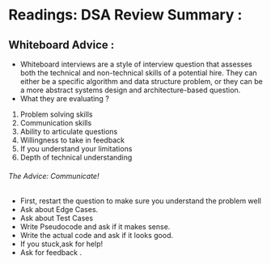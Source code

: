 # Readings: DSA Review Summary :
## Whiteboard Advice :
* Whiteboard interviews are a style of interview question that assesses both the technical and non-technical skills of a potential hire. They can either be a specific algorithm and data structure problem, or they can be a more abstract systems design and architecture-based question.
* What they are evaluating ?
1. Problem solving skills 
2. Communication skills 
3. Ability to articulate questions
4. Willingness to take in feedback
5. If you understand your limitations 
6. Depth of technical understanding 

###### The Advice: Communicate!
* First, restart the question to make sure you understand the problem well
* Ask about Edge Cases.
* Ask about Test Cases
* Write Pseudocode and ask if it makes sense.
* Write the actual code and ask if it looks good.
* If you stuck,ask for help!
*  Ask for feedback .
